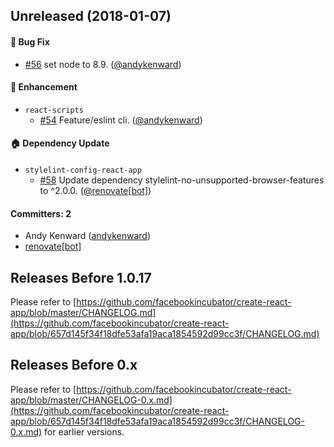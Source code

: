 ## Unreleased (2018-01-07)

#### :bug: Bug Fix
* [#56](https://github.com/Stinkstudios/create-react-app/pull/56) set node to 8.9. ([@andykenward](https://github.com/andykenward))

#### :nail_care: Enhancement
* `react-scripts`
  * [#54](https://github.com/Stinkstudios/create-react-app/pull/54) Feature/eslint cli. ([@andykenward](https://github.com/andykenward))

#### :house: Dependency Update
* `stylelint-config-react-app`
  * [#58](https://github.com/Stinkstudios/create-react-app/pull/58) Update dependency stylelint-no-unsupported-browser-features to ^2.0.0. ([@renovate[bot]](https://github.com/apps/renovate))

#### Committers: 2
- Andy Kenward ([andykenward](https://github.com/andykenward))
- [renovate[bot]](https://github.com/apps/renovate)

## Releases Before 1.0.17

Please refer to [https://github.com/facebookincubator/create-react-app/blob/master/CHANGELOG.md](https://github.com/facebookincubator/create-react-app/blob/657d145f34f18dfe53afa19aca1854592d99cc3f/CHANGELOG.md)

## Releases Before 0.x

Please refer to [https://github.com/facebookincubator/create-react-app/blob/master/CHANGELOG-0.x.md](https://github.com/facebookincubator/create-react-app/blob/657d145f34f18dfe53afa19aca1854592d99cc3f/CHANGELOG-0.x.md) for earlier versions.
